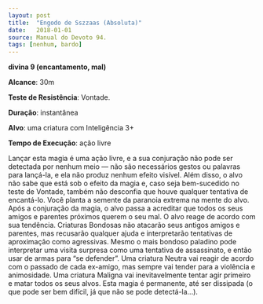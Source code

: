 ```yaml
---
layout: post
title:  "Engodo de Sszzaas (Absoluta)"
date:   2018-01-01
source: Manual do Devoto 94.
tags: [nenhum, bardo]
---
```


**divina 9 (encantamento, mal)**

**Alcance**: 30m

**Teste de Resistência**: Vontade.

**Duração**: instantânea

**Alvo**: uma criatura com Inteligência 3+

**Tempo de Execução**: ação livre

Lançar esta magia é uma ação livre, e a sua conjuração não pode ser detectada por nenhum meio — não são necessários gestos ou palavras para lançá-la, e ela não produz nenhum efeito visível.
Além disso, o alvo não sabe que está sob o efeito da magia e, caso seja bem-sucedido no teste de Vontade, também não desconfia que houve qualquer tentativa de encantá-lo.
Você planta a semente da paranoia extrema na mente do alvo. Após a conjuração da magia, o alvo passa a acreditar que todos os seus amigos e parentes próximos querem o seu mal. O alvo reage de acordo com sua tendência. Criaturas Bondosas não atacarão seus antigos amigos e parentes, mas recusarão qualquer ajuda e interpretarão tentativas de aproximação como agressivas. Mesmo o mais bondoso paladino pode interpretar uma visita surpresa como uma tentativa de assassinato, e então usar de armas para “se defender”. Uma criatura Neutra vai reagir de acordo com o passado de cada ex-amigo, mas sempre vai tender para a violência e animosidade. Uma criatura Maligna vai inevitavelmente tentar agir primeiro e matar todos os seus alvos.
Esta magia é permanente, até ser dissipada (o que pode ser bem difícil, já que não se pode detectá-la...).
